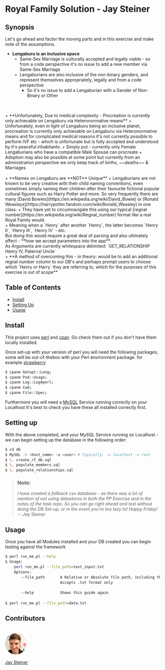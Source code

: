 # Royal Family Solution - Jay Steiner

## Synopsis
Let's go ahead and factor the moving parts and in this exercise and make note of the assumptions.

  + **Lengaburu is an inclusive space**
    + Same-Sex Marriage is culturally accepted and legally viable - so from a code perspective it's no issue to add a new member via Same-Sex Marriage
    + Lengaburians are also inclusive of the non-binary genders, and represent themselves appropriately, legally and from a code perspective
      + So it's no issue to add a Lengaburian with a Gender of Non-Binary or Other
  <br/>
  <br/>
  + **Unfortunately, Due to medical complexity - Procreation is currently only achievable on Lengaburu via Heteronormative means**
    + Unfortunately, even in light of Lengaburu being an inclusive planet, procreation is currently only achievable on Lengaburu via Heteronormative means and for    complicated medical reasons it's not currently possible to perform IVF etc - which is unfortunate but is fully accepted and understood by it's peaceful inhabitants.
      + Simply put - currently only Female Lengaburians who have a compatible Male Spouse can procreate
      + Adoption may also be possible at some point but currently from an administration perspective we only keep track of births, ~~deaths~~ & Marriages
  <br/>
  <br/>
   + **Names on Lengaburu are **NOT** Unique**
      + Lengaburians are not known to be very creative with their child naming conventions, even sometimes simply naming their children after their favourite fictional popular cultural figures such as Harry Potter and more. So very frequently there are many [David Bowies](https://en.wikipedia.org/wiki/David_Bowie) or [Ronald Weasleys](https://harrypotter.fandom.com/wiki/Ronald_Weasley) in one class.
      + They have yet to circumnavigate this using our typical [regnal number](https://en.wikipedia.org/wiki/Regnal_number) format like a real Royal Family would.<br/>
        + Meaning when a `Henry` after another `Henry`, the latter becomes `Henry II`, `Henry III`, `Henry IV` - etc.<br/>
          But doing this would require a great deal of parsing and also ultimately affect - **how we accept parameters into the app**.<br/>
          As Arguments are currently whitespace delimited: `GET_RELATIONSHIP Henry IV, Paternal Uncle`
          <br/>
      + **A method of overcoming this - in theory: would be to add an additional regnal number column to our DB's and perhaps prompt users to choose which `Henry or Harry` they are referring to, which for the purposes of this exercise is out of scope**
  <br/>


## Table of Contents
- [Install](#install)
- [Setting Up](#usage)
- [Usage](#usage)

## Install
This project uses [perl](https://www.perl.org/) and [cpan](https://metacpan.org/). Go check them out if you don't have them locally installed.

Once set-up with your version of perl you will need the following packages, some will be out-of-thebox with your Perl environment package.
for example [strawberry](https://strawberryperl.com/)

```sh
$ cpanm Getopt::Long;
$ cpanm Pod::Usage;
$ cpanm Log::Log4perl;
$ cpanm Cwd;
$ cpanm File::Spec;
```

Furthermore you will need a [MySQL](https://www.mysql.com/) Service running correctly on your Localhost
It's best to check you have these all installed correctly first.

## Setting up
With the above completed, and your MySQL Service running on Localhost - we can begin setting up the database in the following order:

```sh
$ cd db
$ MySQL -h <host_name> -u <user> # Typically: -u localhost -u root
$ \. create_rf_db.sql
$ \. populate_members.sql
$ \. populate_relationships.sql
```
> ### Note:
> *I have created a fallback csv database - as there was a lot of mention of not using datastores in both the PP Exercise and in the notes of the task repo.
> So you can go right ahead and test without doing the DB Set-up, or in the event you're too lazy to! Happy Friday! -- Jay Steiner*

## Usage
Once you have all Modules installed and your DB created you can begin testing against the framework

```sh
$ perl run_me.pl --help
$ Usage:
    perl run_me.pl --file_path=text_input.txt
    Options:
       --file_path       A Relative or Absolute file path, including the filehandle
                         Accepts .txt format only

       --help            Shows this guide again

$ perl run_me.pl --file_path=data.txt
```

## Contributors
  <br/>
  <img src="assets/unnamed.gif" width="70px"/>

  [Jay Steiner](https://www.linkedin.com/in/jay-steiner)


